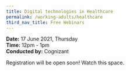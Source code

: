```yaml
---
title: Digital technologies in Healthcare
permalink: /working-adults/healthcare
third_nav_title: Free Webinars
---
```

**Date:** 17 June 2021, Thursday  
**Time:** 12pm - 1pm  
**Conducted by:** Cognizant

Registration will be open soon! Watch this space.